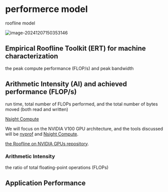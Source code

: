 # performerce model

roofline model

![image-20241207150353146](C:\Users\86138\AppData\Roaming\Typora\typora-user-images\image-20241207150353146.png)

## Empirical Roofline Toolkit (ERT) for machine characterization

the peak compute performance (FLOP/s) and peak bandwidth

## Arithmetic Intensity (AI) and achieved performance (FLOP/s)

run time, total number of FLOPs performed, and the total number of bytes moved (both read and written)

[Nsight Compute](https://docs.nvidia.com/nsight-compute/2020.1/ProfilingGuide/index.html#roofline)

 We will focus on the NVIDIA V100 GPU architecture, and the tools discussed will be [nvprof](https://docs.nvidia.com/cuda/profiler-users-guide/index.html) and [Nsight Compute](https://docs.nvidia.com/nsight-compute/NsightCompute/index.html).

[the Roofline on NVIDIA GPUs repository](https://gitlab.com/NERSC/roofline-on-nvidia-gpus).

### Arithmetic Intensity

 the ratio of total floating-point operations (FLOPs) 

## Application Performance